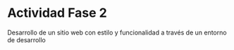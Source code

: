 # Actividad Fase 2

Desarrollo de un sitio web con estilo y funcionalidad a través de un entorno de desarrollo
